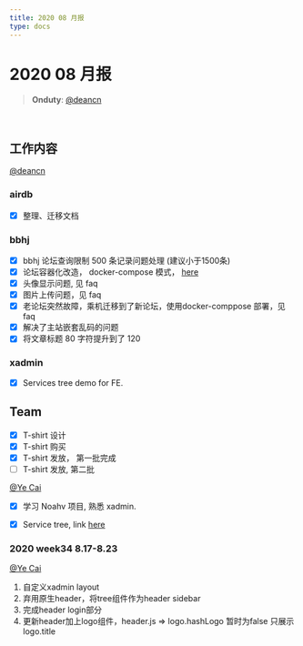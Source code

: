 ```yaml
---
title: 2020 08 月报
type: docs
---
```



#  2020 08 月报

> **Onduty**: [@deancn](https://github.com/deancn)
<br>

## 工作内容

[@deancn](https://github.com/deancn)

### airdb

- [X] 整理、迁移文档

### bbhj 

- [X] bbhj 论坛查询限制 500 条记录问题处理 (建议小于1500条)
- [X] 论坛容器化改造， docker-compose 模式， [here](https://github.com/airdb/bbhj)
- [X] 头像显示问题, 见 faq
- [X] 图片上传问题，见 faq
- [X] 老论坛突然故障，乘机迁移到了新论坛，使用docker-comppose 部署，见 faq
- [X] 解决了主站嵌套乱码的问题
- [X] 将文章标题 80 字符提升到了 120

### xadmin

- [X] Services tree demo for FE. 

## Team
- [X] T-shirt 设计
- [X] T-shirt 购买
- [X] T-shirt 发放， 第一批完成
- [ ] T-shirt 发放,  第二批

[@Ye Cai](https://github.com/yeecai)

- [X] 学习 Noahv 项目, 熟悉 xadmin.
- [X] Service tree, link [here](https://xadmin.airdb.com/#/bbs/list)


### 2020 week34 8.17-8.23
[@Ye Cai](https://github.com/yeecai)

1. 自定义xadmin layout
2. 弃用原生header，将tree组件作为header sidebar
3. 完成header login部分
4. 更新header加上logo组件，header.js => logo.hashLogo 暂时为false 只展示logo.title
